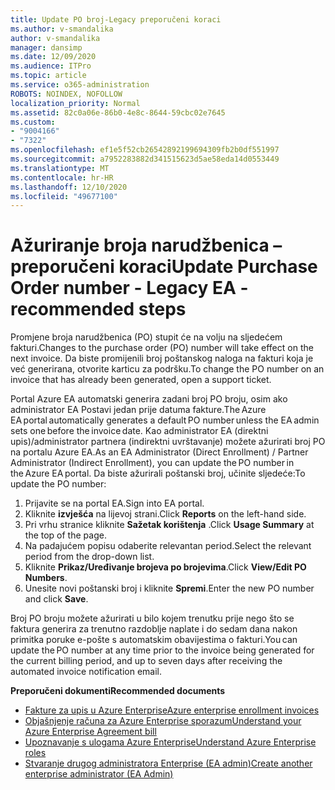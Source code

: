 ```yaml
---
title: Update PO broj-Legacy preporučeni koraci
ms.author: v-smandalika
author: v-smandalika
manager: dansimp
ms.date: 12/09/2020
ms.audience: ITPro
ms.topic: article
ms.service: o365-administration
ROBOTS: NOINDEX, NOFOLLOW
localization_priority: Normal
ms.assetid: 82c0a06e-86b0-4e8c-8644-59cbc02e7645
ms.custom:
- "9004166"
- "7322"
ms.openlocfilehash: ef1e5f52cb26542892199694309fb2b0df551997
ms.sourcegitcommit: a7952283882d341515623d5ae58eda14d0553449
ms.translationtype: MT
ms.contentlocale: hr-HR
ms.lasthandoff: 12/10/2020
ms.locfileid: "49677100"
---
```

# <a name="update-purchase-order-number---legacy-ea---recommended-steps"></a><span data-ttu-id="fd1d9-102">Ažuriranje broja narudžbenica – preporučeni koraci</span><span class="sxs-lookup"><span data-stu-id="fd1d9-102">Update Purchase Order number - Legacy EA - recommended steps</span></span>

<span data-ttu-id="fd1d9-103">Promjene broja narudžbenica (PO) stupit će na volju na sljedećem fakturi.</span><span class="sxs-lookup"><span data-stu-id="fd1d9-103">Changes to the purchase order (PO) number will take effect on the next invoice.</span></span> <span data-ttu-id="fd1d9-104">Da biste promijenili broj poštanskog naloga na fakturi koja je već generirana, otvorite karticu za podršku.</span><span class="sxs-lookup"><span data-stu-id="fd1d9-104">To change the PO number on an invoice that has already been generated, open a support ticket.</span></span> 

<span data-ttu-id="fd1d9-105">Portal Azure EA automatski generira zadani broj PO broju, osim ako administrator EA Postavi jedan prije datuma fakture.</span><span class="sxs-lookup"><span data-stu-id="fd1d9-105">The Azure EA portal automatically generates a default PO number unless the EA admin sets one before the invoice date.</span></span> <span data-ttu-id="fd1d9-106">Kao administrator EA (direktni upis)/administrator partnera (indirektni uvrštavanje) možete ažurirati broj PO na portalu Azure EA.</span><span class="sxs-lookup"><span data-stu-id="fd1d9-106">As an EA Administrator (Direct Enrollment) / Partner Administrator (Indirect Enrollment), you can update the PO number in the Azure EA portal.</span></span> <span data-ttu-id="fd1d9-107">Da biste ažurirali poštanski broj, učinite sljedeće:</span><span class="sxs-lookup"><span data-stu-id="fd1d9-107">To update the PO number:</span></span>

1. <span data-ttu-id="fd1d9-108">Prijavite se na portal EA.</span><span class="sxs-lookup"><span data-stu-id="fd1d9-108">Sign into EA portal.</span></span>
2. <span data-ttu-id="fd1d9-109">Kliknite **izvješća** na lijevoj strani.</span><span class="sxs-lookup"><span data-stu-id="fd1d9-109">Click **Reports** on the left-hand side.</span></span>
3. <span data-ttu-id="fd1d9-110">Pri vrhu stranice kliknite **Sažetak korištenja** .</span><span class="sxs-lookup"><span data-stu-id="fd1d9-110">Click **Usage Summary** at the top of the page.</span></span>
4. <span data-ttu-id="fd1d9-111">Na padajućem popisu odaberite relevantan period.</span><span class="sxs-lookup"><span data-stu-id="fd1d9-111">Select the relevant period from the drop-down list.</span></span>
5. <span data-ttu-id="fd1d9-112">Kliknite **Prikaz/Uređivanje brojeva po brojevima**.</span><span class="sxs-lookup"><span data-stu-id="fd1d9-112">Click **View/Edit PO Numbers**.</span></span>
6. <span data-ttu-id="fd1d9-113">Unesite novi poštanski broj i kliknite **Spremi**.</span><span class="sxs-lookup"><span data-stu-id="fd1d9-113">Enter the new PO number and click **Save**.</span></span>

<span data-ttu-id="fd1d9-114">Broj PO broju možete ažurirati u bilo kojem trenutku prije nego što se faktura generira za trenutno razdoblje naplate i do sedam dana nakon primitka poruke e-pošte s automatskim obavijestima o fakturi.</span><span class="sxs-lookup"><span data-stu-id="fd1d9-114">You can update the PO number at any time prior to the invoice being generated for the current billing period, and up to seven days after receiving the automated invoice notification email.</span></span> 

<span data-ttu-id="fd1d9-115">**Preporučeni dokumenti**</span><span class="sxs-lookup"><span data-stu-id="fd1d9-115">**Recommended documents**</span></span>

- [<span data-ttu-id="fd1d9-116">Fakture za upis u Azure Enterprise</span><span class="sxs-lookup"><span data-stu-id="fd1d9-116">Azure enterprise enrollment invoices</span></span>](https://docs.microsoft.com/azure/cost-management-billing/manage/ea-portal-enrollment-invoices) 
- [<span data-ttu-id="fd1d9-117">Objašnjenje računa za Azure Enterprise sporazum</span><span class="sxs-lookup"><span data-stu-id="fd1d9-117">Understand your Azure Enterprise Agreement bill</span></span>](https://docs.microsoft.com/azure/cost-management-billing/understand/review-enterprise-agreement-bill)  
- [<span data-ttu-id="fd1d9-118">Upoznavanje s ulogama Azure Enterprise</span><span class="sxs-lookup"><span data-stu-id="fd1d9-118">Understand Azure Enterprise roles</span></span>](https://docs.microsoft.com/azure/cost-management-billing/manage/understand-ea-roles#add-a-new-enterprise-administrator) 
- [<span data-ttu-id="fd1d9-119">Stvaranje drugog administratora Enterprise (EA admin)</span><span class="sxs-lookup"><span data-stu-id="fd1d9-119">Create another enterprise administrator (EA Admin)</span></span>](https://docs.microsoft.com/azure/cost-management-billing/manage/ea-portal-administration#create-another-enterprise-administrator)
